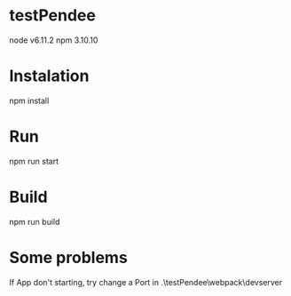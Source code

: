 # testPendee
node v6.11.2
npm 3.10.10
# Instalation
npm install
# Run
npm run start
# Build
npm run build
# Some problems
If App don't starting, try change a Port in .\testPendee\webpack\devserver
